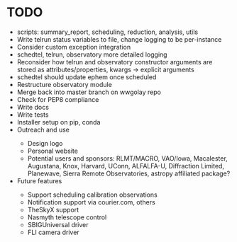 # TODO
<ul>

<li>scripts: summary_report, scheduling, reduction, analysis, utils</li>
<li>Write telrun status variables to file, change logging to be per-instance</li>
<li>Consider custom exception integration</li>
<li>schedtel, telrun, observatory more detailed logging</li>
<li>Reconsider how telrun and observatory constructor arguments are stored as attributes/properties, kwargs -> explicit arguments</li>
<li>schedtel should update ephem once scheduled</li>
<li>Restructure observatory module</li>
<li>Merge back into master branch on wwgolay repo</li>
<li>Check for PEP8 compliance</li>
<li>Write docs</li>
<li>Write tests</li>
<li>Installer setup on pip, conda</li>


<li>Outreach and use</li>
    <ul>
    <li>Design logo</li>
    <li>Personal website</li>
    <li>Potential users and sponsors: RLMT/MACRO, VAO/Iowa, Macalester, 
    Augustana, Knox, Harvard, UConn, ALFALFA-U, Diffraction Limited, 
    Planewave, Sierra Remote Observatories, astropy affiliated package?</li>
    </ul>

<li>Future features</li>
    <ul>
    <li>Support scheduling calibration observations</li>
    <li>Notification support via courier.com, others</li>
    <li>TheSkyX support</li>
    <li>Nasmyth telescope control</li>
    <li>SBIGUniversal driver</li>
    <li>FLI camera driver</li>
    </ul>

</ul>